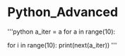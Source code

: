 # Python_Advanced

'''python
a_iter = a for a in range(10):

for i in range(10):
  print(next(a_iter))
'''
